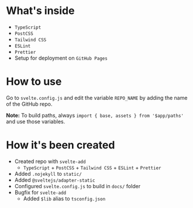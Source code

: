 # What's inside

- `TypeScript`
- `PostCSS`
- `Tailwind CSS`
- `ESLint`
- `Prettier`
- Setup for deployment on `GitHub Pages`

# How to use

Go to `svelte.config.js` and edit the variable `REPO_NAME` by adding the name of the GitHub repo.

**Note:** To build paths, always `import { base, assets } from '$app/paths'` and use those variables.

# How it's been created

- Created repo with `svelte-add`
  - `TypeScript` + `PostCSS` + `Tailwind CSS` + `ESLint` + `Prettier`
- Added `.nojekyll` to `static/`
- Added `@sveltejs/adapter-static`
- Configured `svelte.config.js` to build in `docs/` folder
- Bugfix for `svelte-add`
  - Added `$lib` alias to `tsconfig.json`
